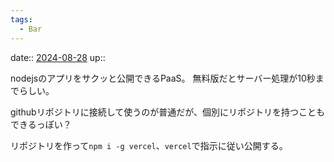 ```yaml
---
tags:
  - Bar
---
```


date:: [2024-08-28](Daily_Note/2024-08-28.md)
up::

nodejsのアプリをサクッと公開できるPaaS。
無料版だとサーバー処理が10秒までらしい。

githubリポジトリに接続して使うのが普通だが、個別にリポジトリを持つこともできるっぽい？

リポジトリを作って`npm i -g vercel`、`vercel`で指示に従い公開する。
